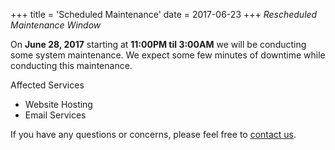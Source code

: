 +++
title = 'Scheduled Maintenance'
date = 2017-06-23
+++
_Rescheduled Maintenance Window_

On **June 28, 2017** starting at **11:00PM til 3:00AM** we will be conducting some system maintenance. We expect some few minutes of downtime while conducting this maintenance.

Affected Services

   * Website Hosting
   * Email Services

If you have any questions or concerns, please feel free to [contact us](https://madscitech.com/about/contact/).